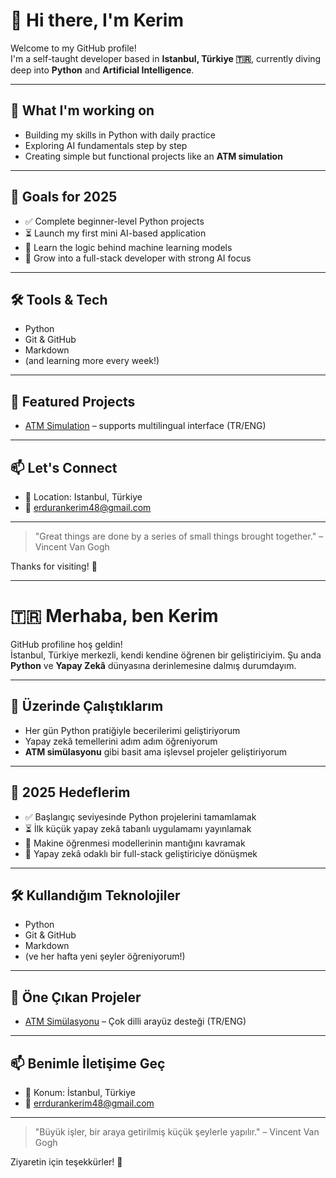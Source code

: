 # 👋 Hi there, I'm Kerim

Welcome to my GitHub profile!  
I'm a self-taught developer based in **Istanbul, Türkiye 🇹🇷**, currently diving deep into **Python** and **Artificial Intelligence**.

---

## 🚀 What I'm working on
- Building my skills in Python with daily practice  
- Exploring AI fundamentals step by step  
- Creating simple but functional projects like an **ATM simulation**

---

## 🎯 Goals for 2025
- ✅ Complete beginner-level Python projects  
- ⏳ Launch my first mini AI-based application  
- 🧠 Learn the logic behind machine learning models  
- 🌱 Grow into a full-stack developer with strong AI focus

---

## 🛠️ Tools & Tech
- Python  
- Git & GitHub  
- Markdown  
- (and learning more every week!)

---

## 📌 Featured Projects
- [ATM Simulation](https://github.com/kerimcodes/atm-simulation) – supports multilingual interface (TR/ENG)

---

## 📫 Let's Connect
- 📍 Location: Istanbul, Türkiye  
- 📧 erdurankerim48@gmail.com

---

> "Great things are done by a series of small things brought together." – Vincent Van Gogh

Thanks for visiting! 🙌

---

# 🇹🇷 Merhaba, ben Kerim

GitHub profiline hoş geldin!  
İstanbul, Türkiye merkezli, kendi kendine öğrenen bir geliştiriciyim. Şu anda **Python** ve **Yapay Zekâ** dünyasına derinlemesine dalmış durumdayım.

---

## 🚀 Üzerinde Çalıştıklarım
- Her gün Python pratiğiyle becerilerimi geliştiriyorum  
- Yapay zekâ temellerini adım adım öğreniyorum  
- **ATM simülasyonu** gibi basit ama işlevsel projeler geliştiriyorum

---

## 🎯 2025 Hedeflerim
- ✅ Başlangıç seviyesinde Python projelerini tamamlamak  
- ⏳ İlk küçük yapay zekâ tabanlı uygulamamı yayınlamak  
- 🧠 Makine öğrenmesi modellerinin mantığını kavramak  
- 🌱 Yapay zekâ odaklı bir full-stack geliştiriciye dönüşmek

---

## 🛠️ Kullandığım Teknolojiler
- Python  
- Git & GitHub  
- Markdown  
- (ve her hafta yeni şeyler öğreniyorum!)

---

## 📌 Öne Çıkan Projeler
- [ATM Simülasyonu](https://github.com/kerimcodes/atm-simulation) – Çok dilli arayüz desteği (TR/ENG)

---

## 📫 Benimle İletişime Geç
- 📍 Konum: İstanbul, Türkiye  
- 📧 errdurankerim48@gmail.com 

---

> "Büyük işler, bir araya getirilmiş küçük şeylerle yapılır." – Vincent Van Gogh

Ziyaretin için teşekkürler! 🙌
